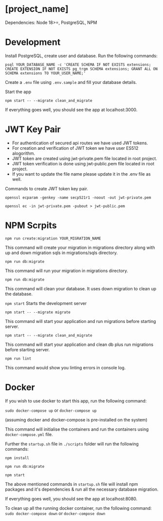 [project_name]
==============

Dependencies: Node 18>=, PostgreSQL, NPM

Development
===========

Install PostgreSQL, create user and database.
Run the following commands:

    psql YOUR_DATABASE_NAME -c 'CREATE SCHEMA IF NOT EXISTS extensions; CREATE EXTENSION IF NOT EXISTS pg_trgm SCHEMA extensions; GRANT ALL ON SCHEMA extensions TO YOUR_USER_NAME;'

Create a `.env` file using `.env.sample` and fill your database details.


Start the app

    npm start -- --migrate clean_and_migrate

If everything goes well, you should see the app at localhost:3000.

JWT Key Pair
============

* For authentication of secured api routes we have used JWT tokens.
* For creation and verification of JWT token we have user ES512 alogorithm.
* JWT token are created using jwt-private.pem file located in root project.
* JWT token verification is done using jwt-public.pem file located in root project.
* If you want to update the file name please update it in the .env file as well.

Commands to create JWT token key pair.

`openssl ecparam -genkey -name secp521r1 -noout -out jwt-private.pem`

`openssl ec -in jwt-private.pem -pubout > jwt-public.pem`

NPM Scrpits
===========

`npm run create:migration YOUR_MIGRATION_NAME`

This command will create your migration in migrations directory along with up and down migration sqls in migrations/sqls directory.

`npm run db:migrate`

This command will run your migration in migrations directory.

`npm run db:migrate`

This command will clean your database. It uses down migration to clean up the database.


`npm start`
Starts the development server

`npm start -- --migrate migrate`

This command will start your application and run migrations before starting server.

`npm start -- --migrate clean_and_migrate`

This command will start your application and clean db plus run migrations before starting server.

`npm run lint`

This command would show you linting errors in console log.


Docker
===========

If you wish to use docker to start this app, run the following command:

`sudo docker-compose up` or `docker-compose up`

(assuming docker and docker-compose is pre-installed on the system)

This command will initialise the containers and run the containers using `docker-compose.yml` file.

Further the `startup.sh` file in `./scripts` folder will run the following commands:

`npm install`

`npm run db:migrate`

`npm start`

The above mentioned commands in `startup.sh` file will install npm packages and it's dependencies & run all the necessary database migration.

If everything goes well, you should see the app at localhost:8080.

To clean up all the running docker container, run the following command:
`sudo docker-compose down` or `docker-compose down`